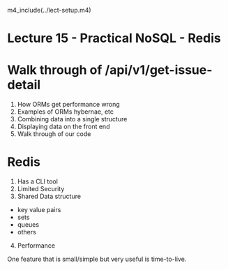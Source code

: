 

m4_include(../lect-setup.m4)

# Lecture 15 - Practical NoSQL - Redis


# Walk through of /api/v1/get-issue-detail

1. How ORMs get performance wrong
2. Examples of ORMs hybernae, etc
3. Combining data into a single structure
4. Displaying data on the front end
5. Walk through of our code


#  Redis                                              

1. Has a CLI tool
2. Limited Security
3. Shared Data structure
- key value pairs
- sets
- queues
- others
4. Performance

One feature that is small/simple but very useful is time-to-live.





